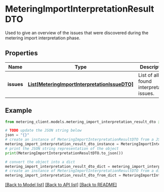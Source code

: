 # MeteringImportInterpretationResultDTO

Used to give an overview of the issues that were discovered during the metering import interpretation phase.

## Properties

Name | Type | Description | Notes
------------ | ------------- | ------------- | -------------
**issues** | [**List[MeteringImportInterpretationIssueDTO]**](MeteringImportInterpretationIssueDTO.md) | List of all the found interpretation issues. | [optional] 

## Example

```python
from metering_client.models.metering_import_interpretation_result_dto import MeteringImportInterpretationResultDTO

# TODO update the JSON string below
json = "{}"
# create an instance of MeteringImportInterpretationResultDTO from a JSON string
metering_import_interpretation_result_dto_instance = MeteringImportInterpretationResultDTO.from_json(json)
# print the JSON string representation of the object
print(MeteringImportInterpretationResultDTO.to_json())

# convert the object into a dict
metering_import_interpretation_result_dto_dict = metering_import_interpretation_result_dto_instance.to_dict()
# create an instance of MeteringImportInterpretationResultDTO from a dict
metering_import_interpretation_result_dto_from_dict = MeteringImportInterpretationResultDTO.from_dict(metering_import_interpretation_result_dto_dict)
```
[[Back to Model list]](../README.md#documentation-for-models) [[Back to API list]](../README.md#documentation-for-api-endpoints) [[Back to README]](../README.md)


